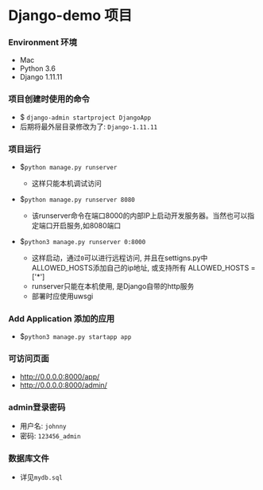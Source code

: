 # Django-demo 项目

### Environment 环境

- Mac
- Python 3.6
- Django 1.11.11

### 项目创建时使用的命令

- $ `django-admin startproject DjangoApp`
- 后期将最外层目录修改为了: `Django-1.11.11`

### 项目运行

- $`python manage.py runserver` 
    * 这样只能本机调试访问

- $`python manage.py runserver 8080`
    * 该runserver命令在端口8000的内部IP上启动开发服务器。当然也可以指定端口开启服务,如8080端口

- $`python3 manage.py runserver 0:8000`
    * 这样启动，通过`0`可以进行远程访问, 并且在settigns.py中ALLOWED_HOSTS添加自己的ip地址, 或支持所有 ALLOWED_HOSTS = ['*']
    * runserver只能在本机使用, 是Django自带的http服务
    * 部署时应使用uwsgi

### Add Application 添加的应用

- $`python3 manage.py startapp app`

### 可访问页面

- http://0.0.0.0:8000/app/
- http://0.0.0.0:8000/admin/

### admin登录密码

- 用户名: `johnny`
- 密码: `123456_admin`

### 数据库文件

- 详见`mydb.sql`
